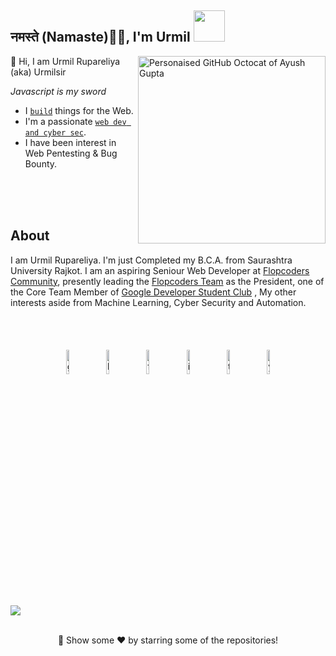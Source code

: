 <h2>नमस्ते (Namaste)🙏🏻, I'm Urmil <img src="https://media.giphy.com/media/12oufCB0MyZ1Go/giphy.gif" width="50"></h2>

<a href="https://ayushgupta.tech" target="_blank" rel="noreferrer"><img align="right" src="https://user-images.githubusercontent.com/21218732/108165714-05c74a80-7119-11eb-9a61-2963220f99de.png" alt="Personaised GitHub Octocat of Ayush Gupta" width=300px height=300px/>
</a>

👋 Hi, I am Urmil Rupareliya (aka) Urmilsir

*Javascript is my sword*

- I [`build`](https://urmil.tech/#projects) things for the Web.
- I'm a passionate [`web dev and cyber sec`](https://instagram.com/urmilsir).
- I have been interest in Web Pentesting & Bug Bounty.

<br>
<br>
<br>

## About

I am Urmil Rupareliya. I'm just Completed my B.C.A. from Saurashtra University Rajkot. I am an aspiring Seniour Web Developer at [Flopcoders Community](https://flopcoders.com/), presently leading the [Flopcoders Team](https://www.flopcoders.com/team) as the President, one of the Core Team Member of [Google Developer Student Club](https://gdsc.community.dev/parul-university-vadodara) , My other interests aside from Machine Learning, Cyber Security and Automation.

<br>
<br>
<p align="center" >
	<a href="https://github.com/urmil89"><img alt="github" width="10%" style="padding:5px" src="https://img.icons8.com/clouds/100/000000/github.png"/></a>
	<a href="https://www.linkedin.com/in/urmilsir/"><img alt="linkedin" width="10%" style="padding:5px" src="https://img.icons8.com/clouds/100/000000/linkedin.png"/></a>
	<a href="https://www.facebook.com/urmil89"><img alt="facebook" width="10%" style="padding:5px" src="https://img.icons8.com/clouds/100/000000/facebook-new.png"/></a>
	<a href="https://www.instagram.com/urmilsir/"><img alt="instagram" width="10%" style="padding:5px" src="https://img.icons8.com/clouds/100/000000/instagram.png"/></a>
  	<a href="https://twitter.com/urmilsir"><img alt="twitter" width="10%" style="padding:5px" src="https://img.icons8.com/clouds/100/000000/twitter.png"/></a>
  	<a href="https://www.youtube.com/channel/UCuLGk0oGmabbOvkeDw8lhIw"><img alt="youtube" width="10%" style="padding:5px" src="https://img.icons8.com/clouds/100/000000/youtube.png"/></a>
</p>


![](https://activity-graph.herokuapp.com/graph?username=urmil89&theme=react-dark&hide_border=true&area=true)

<br>
<div align="center">
🚀 Show some ❤️ by starring some of the repositories!
</div>
<br>
